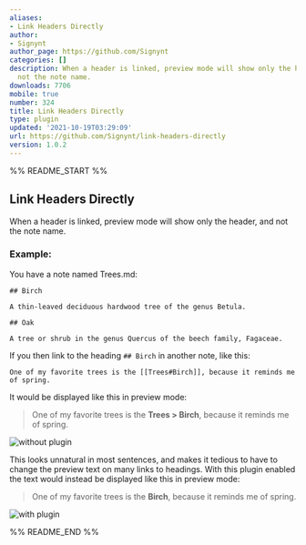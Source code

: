 ```yaml
---
aliases:
- Link Headers Directly
author:
- Signynt
author_page: https://github.com/Signynt
categories: []
description: When a header is linked, preview mode will show only the header, and
  not the note name.
downloads: 7706
mobile: true
number: 324
title: Link Headers Directly
type: plugin
updated: '2021-10-19T03:29:09'
url: https://github.com/Signynt/link-headers-directly
version: 1.0.2
---
```


%% README_START %%

## Link Headers Directly

When a header is linked, preview mode will show only the header, and not the note name.

### Example:

You have a note named Trees.md:
```
## Birch

A thin-leaved deciduous hardwood tree of the genus Betula.

## Oak

A tree or shrub in the genus Quercus of the beech family, Fagaceae.
```

If you then link to the heading `## Birch` in another note, like this:  

```
One of my favorite trees is the [[Trees#Birch]], because it reminds me of spring.
```

It would be displayed like this in preview mode:

> One of my favorite trees is the **Trees > Birch**, because it reminds me of spring.

![without plugin](https://raw.githubusercontent.com/signynt/link-headers-directly/master/resources/gifs/without-plugin.gif)

This looks unnatural in most sentences, and makes it tedious to have to change the preview text on many links to headings. With this plugin enabled the text would instead be displayed like this in preview mode:

> One of my favorite trees is the **Birch**, because it reminds me of spring.

![with plugin](https://raw.githubusercontent.com/signynt/link-headers-directly/master/resources/gifs/with-plugin.gif)


%% README_END %%